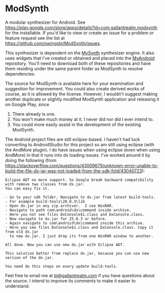 # ModSynth

A modular synthesizer for Android.  See https://play.google.com/store/apps/details?id=com.gallantrealm.modsynth for the installable.  If you'd like to view or create an issue for a problem or feature request see the list at https://github.com/owingsbj/ModSynth/issues.

This synthesizer is dependent on the [MySynth](https://github.com/owingsbj/MySynth) synthesizer engine.   It also uses widgets that I've created or obtained and placed into the [MyAndroid](https://github.com/owingsbj/MyAndroid) repository.  You'll need to download both of these repositories and have them residing under the same parent folder as ModSynth to resolve dependencies.

The source for ModSynth is available here for your examination and suggestion for improvement.  You could also create derived works of course, as it is allowed by the license.  However, I wouldn't suggest making another duplicate or slightly modified ModSynth application and releasing it on Google Play, since

1. There already is one.
2. You won't make much money at it.  I never did nor did I ever intend to.
3. You could more easily assist in the development of the existing ModSynth.

The Android project files are still eclipse-based.  I haven't had luck converting to AndroidStudio for this project so am still using eclipse (with the AndMore plugin).  I do have issues when using eclipse (even when using AndMore) in that it runs into dx loading issues.  I've worked around it by doing the following (from https://stackoverflow.com/questions/43009679/unknown-error-unable-to-build-the-file-dx-jar-was-not-loaded-from-the-sdk-fold/43040723):

```
Eclipse ADT no more support. So Google break backward compatibility with remove two classes from dx.jar.
You can easy fix it.

- Go to your sdk folder. Navigate to dx.jar from latest build-tools.
- For example build-tools\28.0.3\lib
- Open dx.jar in any zip archiver.  I use WinRAR.
- Navigate to path com\android\dx\command inside archive.
- Here you not see files DxConsole$1.class and DxConsole.class.
- Now navigate to dx.jar for 25.0.3 or before.
- Again navigate to com\android\dx\command inside this archive.
- Here you see files DxConsole$1.class and DxConsole.class. Copy it from old dx.jar
  to new dx.jar. I just drop its from one WinRAR window to another.

All done. Now you can use new dx.jar with Eclipse ADT.

This solution better from replace dx.jar, because you can use new version of the dx.jar.

You need do this steps on every update build-tools.
```

Feel free to email me at bj@gallantrealm.com if you have questions about the source.  I intend to improve its comments to make it easier to understand.
